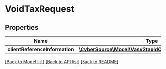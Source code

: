 # VoidTaxRequest

## Properties
Name | Type | Description | Notes
------------ | ------------- | ------------- | -------------
**clientReferenceInformation** | [**\CyberSource\Model\Vasv2taxidClientReferenceInformation**](Vasv2taxidClientReferenceInformation.md) |  | [optional] 

[[Back to Model list]](../README.md#documentation-for-models) [[Back to API list]](../README.md#documentation-for-api-endpoints) [[Back to README]](../README.md)


